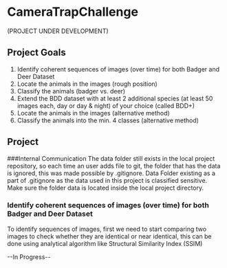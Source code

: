 # CameraTrapChallenge
(PROJECT UNDER DEVELOPMENT)

## Project Goals
1. Identify coherent sequences of images (over time) for both Badger and Deer Dataset
2. Locate the animals in the images (rough position)
3. Classify the animals (badger vs. deer)
4. Extend the BDD dataset with at least 2 additional species (at least 50 images each, day or day & night) of your choice (called BDD+)
5. Locate the animals in the images (alternative method)
6. Classify the animals into the min. 4 classes (alternative method)

## Project 

###Internal Communication
The data folder still exists in the local project repository, so each time an user adds file to git, the folder that has the data is ignored, this was made possible by .gitignore. Data Folder existing as a part of .gitignore as the data used in this project is classified sensitive. Make sure the folder data is located inside the local project directory.

### Identify coherent sequences of images (over time) for both Badger and Deer Dataset
To identify sequences of images, first we need to start comparing two images to check whether they are identical or near identical, this can be done using analytical algorithm like Structural Similarity Index (SSIM)
	
--In Progress--
